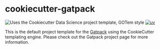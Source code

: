# cookiecutter-gatpack

![Uses the Cookiecutter Data Science project template, GOTem style](https://img.shields.io/badge/GOTem-Project%20Instance-328F97?logo=cookiecutter) [![uv](https://img.shields.io/endpoint?url=https://raw.githubusercontent.com/astral-sh/uv/main/assets/badge/v0.json)](https://github.com/astral-sh/uv)

This is the default project template for the [Gatpack](https://gatlenculp.github.io/cookiecutter-gatpack) using the CookieCutter templating engine. Please check out the Gatpack project page for more information.
